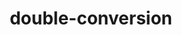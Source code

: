 ---
title: "double-conversion"
layout: cache
categories: [package, develop]
meta: {"compilers": ["gcc@=11.1.0", "gcc@=11.4.0", "gcc@=9.4.0", "msvc@=19.39.33523", "oneapi@=2024.2.1"], "num_specs": 24, "num_specs_by_stack": {"data-vis-sdk": 5, "e4s": 6, "e4s-neoverse_v1": 2, "e4s-oneapi": 6, "e4s-power": 1, "e4s-rocm-external": 3, "hep": 3, "root": 24, "windows-vis": 1}, "oss": ["ubuntu20.04", "ubuntu22.04", "windows10.0.20348"], "platforms": ["linux", "windows"], "stacks": ["data-vis-sdk", "e4s", "e4s-neoverse_v1", "e4s-oneapi", "e4s-power", "e4s-rocm-external", "hep", "root", "windows-vis"], "targets": ["neoverse_v1", "ppc64le", "x86_64", "x86_64_v3"], "versions": ["3.3.0"]}
spec_details: [{"compiler": "gcc@=11.1.0", "hash": "2mgpv4pd7easquwzryc4dlopdts42hj4", "os": "ubuntu20.04", "platform": "linux", "size": "-", "stacks": ["data-vis-sdk", "root"], "tarball": "https://binaries.spack.io/develop/build_cache/linux-ubuntu20.04-x86_64_v3/gcc-11.1.0/double-conversion-3.3.0/linux-ubuntu20.04-x86_64_v3-gcc-11.1.0-double-conversion-3.3.0-2mgpv4pd7easquwzryc4dlopdts42hj4.spack", "target": "x86_64_v3", "variants": ["build_system=cmake", "build_type=Release", "generator=make", "~ipo"], "versions": ["3.3.0"]}, {"compiler": "gcc@=11.4.0", "hash": "6adedkrnrwr3thbabn2p2bmrqpn2enmy", "os": "ubuntu22.04", "platform": "linux", "size": "-", "stacks": ["e4s-neoverse_v1", "root"], "tarball": "https://binaries.spack.io/develop/build_cache/linux-ubuntu22.04-neoverse_v1/gcc-11.4.0/double-conversion-3.3.0/linux-ubuntu22.04-neoverse_v1-gcc-11.4.0-double-conversion-3.3.0-6adedkrnrwr3thbabn2p2bmrqpn2enmy.spack", "target": "neoverse_v1", "variants": ["build_system=cmake", "build_type=Release", "generator=make", "~ipo"], "versions": ["3.3.0"]}, {"compiler": "gcc@=11.4.0", "hash": "74iwpkkpqxkrehi5ypgdgshqng3cv3qz", "os": "ubuntu22.04", "platform": "linux", "size": "-", "stacks": ["e4s", "root"], "tarball": "https://binaries.spack.io/develop/build_cache/linux-ubuntu22.04-x86_64_v3/gcc-11.4.0/double-conversion-3.3.0/linux-ubuntu22.04-x86_64_v3-gcc-11.4.0-double-conversion-3.3.0-74iwpkkpqxkrehi5ypgdgshqng3cv3qz.spack", "target": "x86_64_v3", "variants": ["build_system=cmake", "build_type=Release", "generator=make", "~ipo"], "versions": ["3.3.0"]}, {"compiler": "gcc@=11.4.0", "hash": "d4coxoiutrp2yaujgbvag4upm4rdl4dh", "os": "ubuntu22.04", "platform": "linux", "size": "-", "stacks": ["e4s-neoverse_v1", "root"], "tarball": "https://binaries.spack.io/develop/build_cache/linux-ubuntu22.04-neoverse_v1/gcc-11.4.0/double-conversion-3.3.0/linux-ubuntu22.04-neoverse_v1-gcc-11.4.0-double-conversion-3.3.0-d4coxoiutrp2yaujgbvag4upm4rdl4dh.spack", "target": "neoverse_v1", "variants": ["build_system=cmake", "build_type=Release", "generator=make", "~ipo"], "versions": ["3.3.0"]}, {"compiler": "msvc@=19.39.33523", "hash": "d6zspjbtjdfow7bwnjxsa2vfqtvagc4b", "os": "windows10.0.20348", "platform": "windows", "size": "-", "stacks": ["root", "windows-vis"], "tarball": "https://binaries.spack.io/develop/build_cache/windows-windows10.0.20348-x86_64/msvc-19.39.33523/double-conversion-3.3.0/windows-windows10.0.20348-x86_64-msvc-19.39.33523-double-conversion-3.3.0-d6zspjbtjdfow7bwnjxsa2vfqtvagc4b.spack", "target": "x86_64", "variants": ["build_system=cmake", "build_type=Release", "generator=ninja", "~ipo"], "versions": ["3.3.0"]}, {"compiler": "gcc@=11.4.0", "hash": "e2asnfujce5zubbinyjptk5ubkdefyb3", "os": "ubuntu22.04", "platform": "linux", "size": "-", "stacks": ["e4s", "e4s-rocm-external", "root"], "tarball": "https://binaries.spack.io/develop/build_cache/linux-ubuntu22.04-x86_64_v3/gcc-11.4.0/double-conversion-3.3.0/linux-ubuntu22.04-x86_64_v3-gcc-11.4.0-double-conversion-3.3.0-e2asnfujce5zubbinyjptk5ubkdefyb3.spack", "target": "x86_64_v3", "variants": ["build_system=cmake", "build_type=Release", "generator=make", "~ipo"], "versions": ["3.3.0"]}, {"compiler": "oneapi@=2024.2.1", "hash": "fzhufzz5nad5rjhwkzcvbbjp5jmivi45", "os": "ubuntu22.04", "platform": "linux", "size": "-", "stacks": ["e4s-oneapi", "root"], "tarball": "https://binaries.spack.io/develop/build_cache/linux-ubuntu22.04-x86_64_v3/oneapi-2024.2.1/double-conversion-3.3.0/linux-ubuntu22.04-x86_64_v3-oneapi-2024.2.1-double-conversion-3.3.0-fzhufzz5nad5rjhwkzcvbbjp5jmivi45.spack", "target": "x86_64_v3", "variants": ["build_system=cmake", "build_type=Release", "generator=make", "~ipo"], "versions": ["3.3.0"]}, {"compiler": "oneapi@=2024.2.1", "hash": "gajev4ysiz7cxsag6jwwj62d3vihszzy", "os": "ubuntu22.04", "platform": "linux", "size": "-", "stacks": ["e4s-oneapi", "root"], "tarball": "https://binaries.spack.io/develop/build_cache/linux-ubuntu22.04-x86_64_v3/oneapi-2024.2.1/double-conversion-3.3.0/linux-ubuntu22.04-x86_64_v3-oneapi-2024.2.1-double-conversion-3.3.0-gajev4ysiz7cxsag6jwwj62d3vihszzy.spack", "target": "x86_64_v3", "variants": ["build_system=cmake", "build_type=Release", "generator=make", "~ipo"], "versions": ["3.3.0"]}, {"compiler": "gcc@=11.4.0", "hash": "hrag3vimg5hqbswo2atymf2k6yhzwvkw", "os": "ubuntu22.04", "platform": "linux", "size": "-", "stacks": ["e4s", "root"], "tarball": "https://binaries.spack.io/develop/build_cache/linux-ubuntu22.04-x86_64_v3/gcc-11.4.0/double-conversion-3.3.0/linux-ubuntu22.04-x86_64_v3-gcc-11.4.0-double-conversion-3.3.0-hrag3vimg5hqbswo2atymf2k6yhzwvkw.spack", "target": "x86_64_v3", "variants": ["build_system=cmake", "build_type=Release", "generator=make", "~ipo"], "versions": ["3.3.0"]}, {"compiler": "oneapi@=2024.2.1", "hash": "hrmfalvttjztq72t7mqos44tpi5qepxo", "os": "ubuntu22.04", "platform": "linux", "size": "-", "stacks": ["e4s-oneapi", "root"], "tarball": "https://binaries.spack.io/develop/build_cache/linux-ubuntu22.04-x86_64_v3/oneapi-2024.2.1/double-conversion-3.3.0/linux-ubuntu22.04-x86_64_v3-oneapi-2024.2.1-double-conversion-3.3.0-hrmfalvttjztq72t7mqos44tpi5qepxo.spack", "target": "x86_64_v3", "variants": ["build_system=cmake", "build_type=Release", "generator=make", "~ipo"], "versions": ["3.3.0"]}, {"compiler": "gcc@=11.4.0", "hash": "i7gm4ylsxz72moqtstppg63sz25mqz45", "os": "ubuntu22.04", "platform": "linux", "size": "-", "stacks": ["hep", "root"], "tarball": "https://binaries.spack.io/develop/build_cache/linux-ubuntu22.04-x86_64_v3/gcc-11.4.0/double-conversion-3.3.0/linux-ubuntu22.04-x86_64_v3-gcc-11.4.0-double-conversion-3.3.0-i7gm4ylsxz72moqtstppg63sz25mqz45.spack", "target": "x86_64_v3", "variants": ["build_system=cmake", "build_type=Release", "generator=make", "~ipo"], "versions": ["3.3.0"]}, {"compiler": "gcc@=11.1.0", "hash": "jaetszuvfa4oeemjlutgifz7eprdha6p", "os": "ubuntu20.04", "platform": "linux", "size": "-", "stacks": ["data-vis-sdk", "root"], "tarball": "https://binaries.spack.io/develop/build_cache/linux-ubuntu20.04-x86_64_v3/gcc-11.1.0/double-conversion-3.3.0/linux-ubuntu20.04-x86_64_v3-gcc-11.1.0-double-conversion-3.3.0-jaetszuvfa4oeemjlutgifz7eprdha6p.spack", "target": "x86_64_v3", "variants": ["build_system=cmake", "build_type=Release", "generator=make", "~ipo"], "versions": ["3.3.0"]}, {"compiler": "oneapi@=2024.2.1", "hash": "keeyy5yph7ubalwv5kow2uloutxqqruu", "os": "ubuntu22.04", "platform": "linux", "size": "-", "stacks": ["e4s-oneapi", "root"], "tarball": "https://binaries.spack.io/develop/build_cache/linux-ubuntu22.04-x86_64_v3/oneapi-2024.2.1/double-conversion-3.3.0/linux-ubuntu22.04-x86_64_v3-oneapi-2024.2.1-double-conversion-3.3.0-keeyy5yph7ubalwv5kow2uloutxqqruu.spack", "target": "x86_64_v3", "variants": ["build_system=cmake", "build_type=Release", "generator=make", "~ipo"], "versions": ["3.3.0"]}, {"compiler": "gcc@=11.4.0", "hash": "oe26ct5d55v7lgmsqcr2vgbpwqcccrcc", "os": "ubuntu22.04", "platform": "linux", "size": "-", "stacks": ["e4s", "root"], "tarball": "https://binaries.spack.io/develop/build_cache/linux-ubuntu22.04-x86_64_v3/gcc-11.4.0/double-conversion-3.3.0/linux-ubuntu22.04-x86_64_v3-gcc-11.4.0-double-conversion-3.3.0-oe26ct5d55v7lgmsqcr2vgbpwqcccrcc.spack", "target": "x86_64_v3", "variants": ["build_system=cmake", "build_type=Release", "generator=make", "~ipo"], "versions": ["3.3.0"]}, {"compiler": "oneapi@=2024.2.1", "hash": "piy7dlby7gwnshyq7xanxsmirbqhiq5h", "os": "ubuntu22.04", "platform": "linux", "size": "-", "stacks": ["e4s-oneapi", "root"], "tarball": "https://binaries.spack.io/develop/build_cache/linux-ubuntu22.04-x86_64_v3/oneapi-2024.2.1/double-conversion-3.3.0/linux-ubuntu22.04-x86_64_v3-oneapi-2024.2.1-double-conversion-3.3.0-piy7dlby7gwnshyq7xanxsmirbqhiq5h.spack", "target": "x86_64_v3", "variants": ["build_system=cmake", "build_type=Release", "generator=make", "~ipo"], "versions": ["3.3.0"]}, {"compiler": "gcc@=11.1.0", "hash": "pjrwr33jy4j7hdj76rgsrhvbiz4wkc4z", "os": "ubuntu20.04", "platform": "linux", "size": "-", "stacks": ["data-vis-sdk", "root"], "tarball": "https://binaries.spack.io/develop/build_cache/linux-ubuntu20.04-x86_64_v3/gcc-11.1.0/double-conversion-3.3.0/linux-ubuntu20.04-x86_64_v3-gcc-11.1.0-double-conversion-3.3.0-pjrwr33jy4j7hdj76rgsrhvbiz4wkc4z.spack", "target": "x86_64_v3", "variants": ["build_system=cmake", "build_type=Release", "generator=make", "~ipo"], "versions": ["3.3.0"]}, {"compiler": "gcc@=11.4.0", "hash": "rqel24ajyqarmveztstup7hssvxhz2jg", "os": "ubuntu22.04", "platform": "linux", "size": "-", "stacks": ["e4s", "e4s-rocm-external", "root"], "tarball": "https://binaries.spack.io/develop/build_cache/linux-ubuntu22.04-x86_64_v3/gcc-11.4.0/double-conversion-3.3.0/linux-ubuntu22.04-x86_64_v3-gcc-11.4.0-double-conversion-3.3.0-rqel24ajyqarmveztstup7hssvxhz2jg.spack", "target": "x86_64_v3", "variants": ["build_system=cmake", "build_type=Release", "generator=make", "~ipo"], "versions": ["3.3.0"]}, {"compiler": "gcc@=11.1.0", "hash": "tqpkah72jzsqz5uh7zzpm46bwrp3ag7g", "os": "ubuntu20.04", "platform": "linux", "size": "-", "stacks": ["data-vis-sdk", "root"], "tarball": "https://binaries.spack.io/develop/build_cache/linux-ubuntu20.04-x86_64_v3/gcc-11.1.0/double-conversion-3.3.0/linux-ubuntu20.04-x86_64_v3-gcc-11.1.0-double-conversion-3.3.0-tqpkah72jzsqz5uh7zzpm46bwrp3ag7g.spack", "target": "x86_64_v3", "variants": ["build_system=cmake", "build_type=Release", "generator=make", "~ipo"], "versions": ["3.3.0"]}, {"compiler": "gcc@=9.4.0", "hash": "ufl3nsjaigdeyiqsbro2d2hshq4nnjqv", "os": "ubuntu20.04", "platform": "linux", "size": "-", "stacks": ["e4s-power", "root"], "tarball": "https://binaries.spack.io/develop/build_cache/linux-ubuntu20.04-ppc64le/gcc-9.4.0/double-conversion-3.3.0/linux-ubuntu20.04-ppc64le-gcc-9.4.0-double-conversion-3.3.0-ufl3nsjaigdeyiqsbro2d2hshq4nnjqv.spack", "target": "ppc64le", "variants": ["build_system=cmake", "build_type=Release", "generator=make", "~ipo"], "versions": ["3.3.0"]}, {"compiler": "gcc@=11.4.0", "hash": "vngdqktytep5z4pr56jawxk4h3y6ud6l", "os": "ubuntu22.04", "platform": "linux", "size": "-", "stacks": ["hep", "root"], "tarball": "https://binaries.spack.io/develop/build_cache/linux-ubuntu22.04-x86_64_v3/gcc-11.4.0/double-conversion-3.3.0/linux-ubuntu22.04-x86_64_v3-gcc-11.4.0-double-conversion-3.3.0-vngdqktytep5z4pr56jawxk4h3y6ud6l.spack", "target": "x86_64_v3", "variants": ["build_system=cmake", "build_type=Release", "generator=make", "~ipo"], "versions": ["3.3.0"]}, {"compiler": "gcc@=11.1.0", "hash": "x47qb3uewo7i2gfkhc6ycszqadhd5ljb", "os": "ubuntu20.04", "platform": "linux", "size": "-", "stacks": ["data-vis-sdk", "root"], "tarball": "https://binaries.spack.io/develop/build_cache/linux-ubuntu20.04-x86_64_v3/gcc-11.1.0/double-conversion-3.3.0/linux-ubuntu20.04-x86_64_v3-gcc-11.1.0-double-conversion-3.3.0-x47qb3uewo7i2gfkhc6ycszqadhd5ljb.spack", "target": "x86_64_v3", "variants": ["build_system=cmake", "build_type=Release", "generator=make", "~ipo"], "versions": ["3.3.0"]}, {"compiler": "oneapi@=2024.2.1", "hash": "ypv2adwvki5g3foblno46xw2r2xqtyyy", "os": "ubuntu22.04", "platform": "linux", "size": "-", "stacks": ["e4s-oneapi", "root"], "tarball": "https://binaries.spack.io/develop/build_cache/linux-ubuntu22.04-x86_64_v3/oneapi-2024.2.1/double-conversion-3.3.0/linux-ubuntu22.04-x86_64_v3-oneapi-2024.2.1-double-conversion-3.3.0-ypv2adwvki5g3foblno46xw2r2xqtyyy.spack", "target": "x86_64_v3", "variants": ["build_system=cmake", "build_type=Release", "generator=make", "~ipo"], "versions": ["3.3.0"]}, {"compiler": "gcc@=11.4.0", "hash": "zlitoiwibrco52iqwro3xnqkt7zvrsl2", "os": "ubuntu22.04", "platform": "linux", "size": "-", "stacks": ["hep", "root"], "tarball": "https://binaries.spack.io/develop/build_cache/linux-ubuntu22.04-x86_64_v3/gcc-11.4.0/double-conversion-3.3.0/linux-ubuntu22.04-x86_64_v3-gcc-11.4.0-double-conversion-3.3.0-zlitoiwibrco52iqwro3xnqkt7zvrsl2.spack", "target": "x86_64_v3", "variants": ["build_system=cmake", "build_type=Release", "generator=make", "~ipo"], "versions": ["3.3.0"]}, {"compiler": "gcc@=11.4.0", "hash": "zsgw6hc46ozsjwm232amqgwrru32h5h7", "os": "ubuntu22.04", "platform": "linux", "size": "-", "stacks": ["e4s", "e4s-rocm-external", "root"], "tarball": "https://binaries.spack.io/develop/build_cache/linux-ubuntu22.04-x86_64_v3/gcc-11.4.0/double-conversion-3.3.0/linux-ubuntu22.04-x86_64_v3-gcc-11.4.0-double-conversion-3.3.0-zsgw6hc46ozsjwm232amqgwrru32h5h7.spack", "target": "x86_64_v3", "variants": ["build_system=cmake", "build_type=Release", "generator=make", "~ipo"], "versions": ["3.3.0"]}]
---
